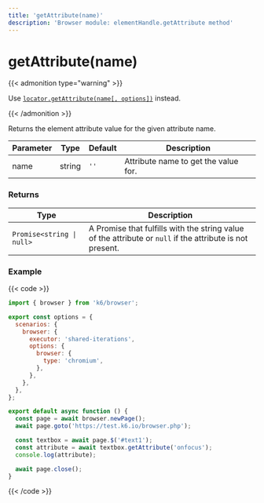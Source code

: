 ```yaml
---
title: 'getAttribute(name)'
description: 'Browser module: elementHandle.getAttribute method'
---
```


# getAttribute(name)

{{< admonition type="warning" >}}

Use [`locator.getAttribute(name[, options])`](https://grafana.com/docs/k6/<K6_VERSION>/javascript-api/k6-browser/locator/getattribute/) instead.

{{< /admonition >}}

Returns the element attribute value for the given attribute name.

<TableWithNestedRows>

| Parameter | Type   | Default | Description                          |
| --------- | ------ | ------- | ------------------------------------ |
| name      | string | `''`    | Attribute name to get the value for. |

</TableWithNestedRows>

### Returns

| Type                      | Description                                                                                               |
| ------------------------- | --------------------------------------------------------------------------------------------------------- |
| `Promise<string \| null>` | A Promise that fulfills with the string value of the attribute or `null` if the attribute is not present. |

### Example

{{< code >}}

```javascript
import { browser } from 'k6/browser';

export const options = {
  scenarios: {
    browser: {
      executor: 'shared-iterations',
      options: {
        browser: {
          type: 'chromium',
        },
      },
    },
  },
};

export default async function () {
  const page = await browser.newPage();
  await page.goto('https://test.k6.io/browser.php');

  const textbox = await page.$('#text1');
  const attribute = await textbox.getAttribute('onfocus');
  console.log(attribute);

  await page.close();
}
```

{{< /code >}}
